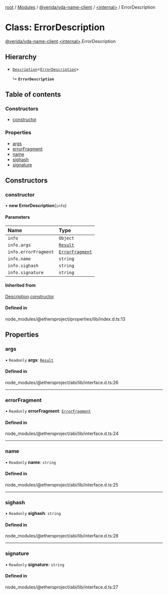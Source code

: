 [root](../README.md) / [Modules](../modules.md) / [@verida/vda-name-client](../modules/verida_vda_name_client.md) / [<internal\>](../modules/verida_vda_name_client._internal_.md) / ErrorDescription

# Class: ErrorDescription

[@verida/vda-name-client](../modules/verida_vda_name_client.md).[<internal\>](../modules/verida_vda_name_client._internal_.md).ErrorDescription

## Hierarchy

- [`Description`](verida_vda_name_client._internal_.Description.md)<[`ErrorDescription`](verida_vda_name_client._internal_.ErrorDescription.md)\>

  ↳ **`ErrorDescription`**

## Table of contents

### Constructors

- [constructor](verida_vda_name_client._internal_.ErrorDescription.md#constructor)

### Properties

- [args](verida_vda_name_client._internal_.ErrorDescription.md#args)
- [errorFragment](verida_vda_name_client._internal_.ErrorDescription.md#errorfragment)
- [name](verida_vda_name_client._internal_.ErrorDescription.md#name)
- [sighash](verida_vda_name_client._internal_.ErrorDescription.md#sighash)
- [signature](verida_vda_name_client._internal_.ErrorDescription.md#signature)

## Constructors

### constructor

• **new ErrorDescription**(`info`)

#### Parameters

| Name | Type |
| :------ | :------ |
| `info` | `Object` |
| `info.args` | [`Result`](../interfaces/verida_vda_name_client._internal_.Result.md) |
| `info.errorFragment` | [`ErrorFragment`](verida_vda_name_client._internal_.ErrorFragment.md) |
| `info.name` | `string` |
| `info.sighash` | `string` |
| `info.signature` | `string` |

#### Inherited from

[Description](verida_vda_name_client._internal_.Description.md).[constructor](verida_vda_name_client._internal_.Description.md#constructor)

#### Defined in

node_modules/@ethersproject/properties/lib/index.d.ts:13

## Properties

### args

• `Readonly` **args**: [`Result`](../interfaces/verida_vda_name_client._internal_.Result.md)

#### Defined in

node_modules/@ethersproject/abi/lib/interface.d.ts:26

___

### errorFragment

• `Readonly` **errorFragment**: [`ErrorFragment`](verida_vda_name_client._internal_.ErrorFragment.md)

#### Defined in

node_modules/@ethersproject/abi/lib/interface.d.ts:24

___

### name

• `Readonly` **name**: `string`

#### Defined in

node_modules/@ethersproject/abi/lib/interface.d.ts:25

___

### sighash

• `Readonly` **sighash**: `string`

#### Defined in

node_modules/@ethersproject/abi/lib/interface.d.ts:28

___

### signature

• `Readonly` **signature**: `string`

#### Defined in

node_modules/@ethersproject/abi/lib/interface.d.ts:27
